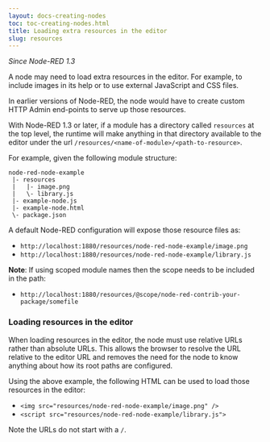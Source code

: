 ```yaml
---
layout: docs-creating-nodes
toc: toc-creating-nodes.html
title: Loading extra resources in the editor
slug: resources
---
```


*Since Node-RED 1.3*

A node may need to load extra resources in the editor. For example, to include
images in its help or to use external JavaScript and CSS files.

In earlier versions of Node-RED, the node would have to create custom HTTP Admin
end-points to serve up those resources.

With Node-RED 1.3 or later, if a module has a directory called `resources` at the
top level, the runtime will make anything in that directory available to the editor
under the url `/resources/<name-of-module>/<path-to-resource>`.

For example, given the following module structure:

```
node-red-node-example
 |- resources
 |   |- image.png
 |   \- library.js
 |- example-node.js
 |- example-node.html
 \- package.json
```

A default Node-RED configuration will expose those resource files as:

 - `http://localhost:1880/resources/node-red-node-example/image.png`
 - `http://localhost:1880/resources/node-red-node-example/library.js`

 **Note**: If using scoped module names then the scope needs to be included in the path:

  - `http://localhost:1880/resources/@scope/node-red-contrib-your-package/somefile`


### Loading resources in the editor

When loading resources in the editor, the node must use relative URLs rather than absolute
URLs. This allows the browser to resolve the URL relative to the editor URL and removes
the need for the node to know anything about how its root paths are configured.

Using the above example, the following HTML can be used to load those resources in the editor:

 - `<img src="resources/node-red-node-example/image.png" />`
 - `<script src="resources/node-red-node-example/library.js">`

Note the URLs do not start with a `/`.

